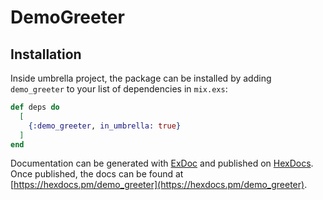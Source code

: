# DemoGreeter

## Installation

Inside umbrella project, the package can be installed
by adding `demo_greeter` to your list of dependencies in `mix.exs`:

```elixir
def deps do
  [
    {:demo_greeter, in_umbrella: true}
  ]
end
```

Documentation can be generated with [ExDoc](https://github.com/elixir-lang/ex_doc)
and published on [HexDocs](https://hexdocs.pm). Once published, the docs can
be found at [https://hexdocs.pm/demo_greeter](https://hexdocs.pm/demo_greeter).
